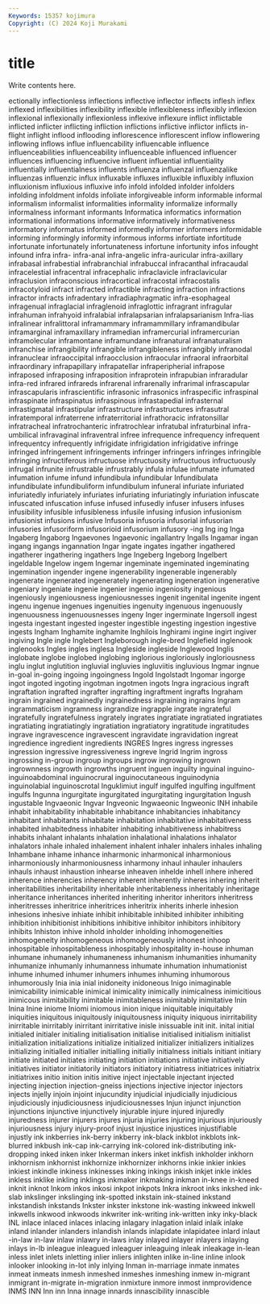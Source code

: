 ```yaml
---
Keywords: 15357 kojimura
Copyright: (C) 2024 Koji Murakami
---
```


# title

Write contents here.



ectionally inflectionless inflections inflective inflector inflects inflesh inflex
inflexed inflexibilities inflexibility inflexible inflexibleness inflexibly inflexion inflexional inflexionally inflexionless
inflexive inflexure inflict inflictable inflicted inflicter inflicting infliction inflictions inflictive
inflictor inflicts in-flight inflight inflood inflooding inflorescence inflorescent inflow inflowering
inflowing inflows influe influencability influencable influence influenceabilities influenceability influenceable influenced
influencer influences influencing influencive influent influential influentiality influentially influentialness influents
influenza influenzal influenzalike influenzas influenzic influx influxable influxes influxible influxibly
influxion influxionism influxious influxive info infold infolded infolder infolders infolding
infoldment infolds infoliate inforgiveable inform informable informal informalism informalist informalities
informality informalize informally informalness informant informants Informatica informatics information informational
informations informative informatively informativeness informatory informatus informed informedly informer informers
informidable informing informingly informity informous informs infortiate infortitude infortunate infortunately
infortunateness infortune infortunity infos infought infound infra infra- infra-anal infra-angelic
infra-auricular infra-axillary infrabasal infrabestial infrabranchial infrabuccal infracanthal infracaudal infracelestial infracentral
infracephalic infraclavicle infraclavicular infraclusion infraconscious infracortical infracostal infracostalis infracotyloid infract
infracted infractible infracting infraction infractions infractor infracts infradentary infradiaphragmatic infra-esophageal
infragenual infraglacial infraglenoid infraglottic infragrant infragular infrahuman infrahyoid infralabial infralapsarian
infralapsarianism Infra-lias infralinear infralittoral inframammary inframammillary inframandibular inframarginal inframaxillary inframedian
inframercurial inframercurian inframolecular inframontane inframundane infranatural infranaturalism infranchise infrangibility infrangible
infrangibleness infrangibly infranodal infranuclear infraoccipital infraocclusion infraocular infraoral infraorbital infraordinary
infrapapillary infrapatellar infraperipherial infrapose infraposed infraposing infraposition infraprotein infrapubian infraradular
infra-red infrared infrareds infrarenal infrarenally infrarimal infrascapular infrascapularis infrascientific infrasonic
infrasonics infraspecific infraspinal infraspinate infraspinatus infraspinous infrastapedial infrasternal infrastigmatal infrastipular
infrastructure infrastructures infrasutral infratemporal infraterrene infraterritorial infrathoracic infratonsillar infratracheal infratrochanteric
infratrochlear infratubal infraturbinal infra-umbilical infravaginal infraventral infree infrequence infrequency infrequent
infrequentcy infrequently infrigidate infrigidation infrigidative infringe infringed infringement infringements infringer
infringers infringes infringible infringing infructiferous infructuose infructuosity infructuous infructuously infrugal
infrunite infrustrable infrustrably infula infulae infumate infumated infumation infume infund
infundibula infundibular Infundibulata infundibulate infundibuliform infundibulum infuneral infuriate infuriated infuriatedly
infuriately infuriates infuriating infuriatingly infuriation infuscate infuscated infuscation infuse infused
infusedly infuser infusers infuses infusibility infusible infusibleness infusile infusing infusion
infusionism infusionist infusions infusive Infusoria infusoria infusorial infusorian infusories infusoriform
infusorioid infusorium infusory -ing Ing ing Inga Ingaberg Ingaborg Ingaevones
Ingaevonic ingallantry Ingalls Ingamar ingan ingang ingangs ingannation Ingar ingate
ingates ingather ingathered ingatherer ingathering ingathers Inge Ingeberg Ingeborg Ingelbert
ingeldable Ingelow ingem Ingemar ingeminate ingeminated ingeminating ingemination ingender ingene
ingenerability ingenerable ingenerably ingenerate ingenerated ingenerately ingenerating ingeneration ingenerative ingeniary
ingeniate ingenie ingenier ingenio ingeniosity ingenious ingeniously ingeniousness ingeniousnesses ingenit
ingenital ingenite ingent ingenu ingenue ingenues ingenuities ingenuity ingenuous ingenuously
ingenuousness ingenuousnesses ingeny Inger ingerminate Ingersoll ingest ingesta ingestant ingested
ingester ingestible ingesting ingestion ingestive ingests Ingham Inghamite inghamite Inghilois
Inghirami ingine ingirt ingiver ingiving Ingle ingle Inglebert Ingleborough ingle-bred
Inglefield inglenook inglenooks Ingles ingles inglesa Ingleside ingleside Inglewood Inglis
inglobate inglobe inglobed inglobing inglorious ingloriously ingloriousness inglu inglut inglutition
ingluvial ingluvies ingluviitis ingluvious Ingmar ingnue in-goal in-going ingoing ingoingness
Ingold Ingolstadt Ingomar ingorge ingot ingoted ingoting ingotman ingotmen ingots
Ingra ingracious ingraft ingraftation ingrafted ingrafter ingrafting ingraftment ingrafts Ingraham
ingrain ingrained ingrainedly ingrainedness ingraining ingrains Ingram ingrammaticism ingramness ingrandize
ingrapple ingrate ingrateful ingratefully ingratefulness ingrately ingrates ingratiate ingratiated ingratiates
ingratiating ingratiatingly ingratiation ingratiatory ingratitude ingratitudes ingrave ingravescence ingravescent ingravidate
ingravidation ingreat ingredience ingredient ingredients INGRES Ingres ingress ingresses ingression
ingressive ingressiveness ingreve Ingrid Ingrim ingross ingrossing in-group ingroup ingroups
ingrow ingrowing ingrown ingrownness ingrowth ingrowths ingruent inguen inguilty inguinal
inguino- inguinoabdominal inguinocrural inguinocutaneous inguinodynia inguinolabial inguinoscrotal Inguklimiut ingulf ingulfed
ingulfing ingulfment ingulfs Ingunna ingurgitate ingurgitated ingurgitating ingurgitation Ingush ingustable
Ingvaeonic Ingvar Ingveonic Ingwaeonic Ingweonic INH inhabile inhabit inhabitability inhabitable
inhabitance inhabitancies inhabitancy inhabitant inhabitants inhabitate inhabitation inhabitative inhabitativeness inhabited
inhabitedness inhabiter inhabiting inhabitiveness inhabitress inhabits inhalant inhalants inhalation inhalational
inhalations inhalator inhalators inhale inhaled inhalement inhalent inhaler inhalers inhales
inhaling Inhambane inhame inhance inharmonic inharmonical inharmonious inharmoniously inharmoniousness inharmony
inhaul inhauler inhaulers inhauls inhaust inhaustion inhearse inheaven inhelde inhell
inhere inhered inherence inherencies inherency inherent inherently inheres inhering inherit
inheritabilities inheritability inheritable inheritableness inheritably inheritage inheritance inheritances inherited inheriting
inheritor inheritors inheritress inheritresses inheritrice inheritrices inheritrix inherits inherle inhesion
inhesions inhesive inhiate inhibit inhibitable inhibited inhibiter inhibiting inhibition inhibitionist
inhibitions inhibitive inhibitor inhibitors inhibitory inhibits Inhiston inhive inhold inholder
inholding inhomogeneities inhomogeneity inhomogeneous inhomogeneously inhonest inhoop inhospitable inhospitableness inhospitably
inhospitality in-house inhuman inhumane inhumanely inhumaneness inhumanism inhumanities inhumanity inhumanize
inhumanly inhumanness inhumate inhumation inhumationist inhume inhumed inhumer inhumers inhumes
inhuming inhumorous inhumorously Inia inia inial inidoneity inidoneous Inigo inimaginable
inimicability inimicable inimical inimicality inimically inimicalness inimicitious inimicous inimitability inimitable
inimitableness inimitably inimitative Inin Inina Inine iniome Iniomi iniomous inion
inique iniquitable iniquitably iniquities iniquitous iniquitously iniquitousness iniquity iniquous inirritability
inirritable inirritably inirritant inirritative inisle inissuable init init. inital initial
initialed initialer initialing initialisation initialise initialised initialism initialist initialization initializations
initialize initialized initializer initializers initializes initializing initialled initialler initialling initially
initialness initials initiant initiary initiate initiated initiates initiating initiation initiations
initiative initiatively initiatives initiator initiatorily initiators initiatory initiatress initiatrices initiatrix
initiatrixes initio inition initis initive inject injectable injectant injected injecting
injection injection-gneiss injections injective injector injectors injects injelly injoin injoint
injucundity injudicial injudicially injudicious injudiciously injudiciousness injudiciousnesses Injun injunct injunction
injunctions injunctive injunctively injurable injure injured injuredly injuredness injurer injurers
injures injuria injuries injuring injurious injuriously injuriousness injury injury-proof injust
injustice injustices injustifiable injustly ink inkberries ink-berry inkberry ink-black inkblot
inkblots ink-blurred inkbush ink-cap ink-carrying ink-colored ink-distributing ink-dropping inked inken
inker Inkerman inkers inket inkfish inkholder inkhorn inkhornism inkhornist inkhornize
inkhornizer inkhorns inkie inkier inkies inkiest inkindle inkiness inkinesses inking
inkings inkish inkjet inkle inkles inkless inklike inkling inklings inkmaker
inkmaking inkman in-knee in-kneed inknit inknot Inkom inkos inkosi inkpot
inkpots Inkra inkroot inks inkshed ink-slab inkslinger inkslinging ink-spotted inkstain
ink-stained inkstand inkstandish inkstands Inkster inkster inkstone ink-wasting inkweed inkwell
inkwells inkwood inkwoods inkwriter ink-writing ink-written inky inky-black INL inlace
inlaced inlaces inlacing inlagary inlagation inlaid inlaik inlake inland inlander
inlanders inlandish inlands inlapidate inlapidatee inlard inlaut -in-law in-law inlaw
inlawry in-laws inlay inlayed inlayer inlayers inlaying inlays in-lb inleague
inleagued inleaguer inleaguing inleak inleakage in-lean inless inlet inlets inletting
inlier inliers inlighten inlike in-line inline inlook inlooker inlooking in-lot
inly inlying Inman in-marriage inmate inmates inmeat inmeats inmesh inmeshed
inmeshes inmeshing inmew in-migrant inmigrant in-migrate in-migration inmixture inmore inmost
inmprovidence INMS INN Inn inn Inna innage innards innascibility innascible
